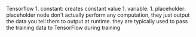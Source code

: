 Tensorflow
    1. constant: creates constant value
    1. variable:
    1. placeholder: placeholder node don't actually perform any computation, they just output the data you tell them
                 to output at runtime. they are typically used to pass the training data to TensorFlow during training